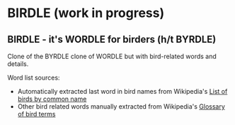 # BIRDLE (work in progress)
## BIRDLE - it's WORDLE for birders (h/t BYRDLE)

Clone of the BYRDLE clone of WORDLE but with bird-related words and details.

Word list sources:
* Automatically extracted last word in bird names from Wikipedia's [List of birds by common name](https://en.wikipedia.org/wiki/List_of_birds_by_common_name)
* Other bird related words manually extracted from Wikipedia's [Glossary of bird terms](https://en.wikipedia.org/wiki/Glossary_of_bird_terms)
